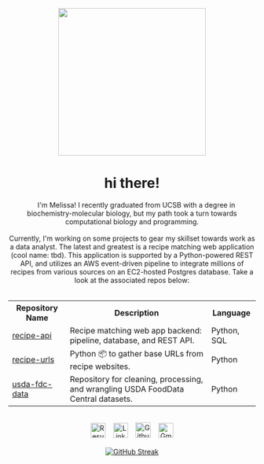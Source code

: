 <div id="header" align="center">
    <img src="https://media.giphy.com/media/VgfCfNhYHobM0ax3TP/giphy.gif" width="300"/>
    <h1>hi there!</h1>
</div>

<div id="body" align="center">
    <img src="https://media.giphy.com/media/v1.Y2lkPTc5MGI3NjExdzR2MmF0d3g3aTFkZmh1cW1waGF4bTUwY21mN3R2ZmlqdXl2aGR2cyZlcD12MV9pbnRlcm5hbF9naWZfYnlfaWQmY3Q9cw/hvRJCLFzcasrR4ia7z/giphy.gif" width="14"/>
    <span>I'm Melissa! I recently graduated from UCSB with a degree in biochemistry-molecular biology, but my path took a turn towards computational biology and programming.</span>
    <br>
    <br>    
    <span>Currently, I'm working on some projects to gear my skillset towards work as a data analyst. The latest and greatest is a recipe matching web application (cool name: tbd). This application is supported by a Python-powered REST API, and utilizes an AWS event-driven pipeline to integrate millions of recipes from various sources on an EC2-hosted Postgres database. Take a look at the associated repos below:</span>
</div>

<br>

<p>
    <table align="center">
        <tr>
            <th>Repository Name</th>
            <th>Description</th>
            <th>Language</th>
        </tr>
        <tr>
            <td><a href="https://github.com/mkayeterry/recipe_api" target="_blank">recipe-api</a></td>
            <td>Recipe matching web app backend: pipeline, database, and REST API.</td>
            <td>Python, SQL</td>
        </tr>
        <tr>
            <td><a href="https://github.com/mkayeterry/recipe-urls" target="_blank">recipe-urls</a></td>
            <td>Python 📦 to gather base URLs from recipe websites.</td>
            <td>Python</td>
        </tr>
        <tr>
            <td><a href="https://github.com/mkayeterry/usda-fdc-data" target="_blank">usda-fdc-data</a></td>
            <td>Repository for cleaning, processing, and wrangling USDA FoodData Central datasets.</td>
            <td>Python</td>
        </tr>
    </table>
</p>

<br>

<div id="badges" align="center">
    <a href="terry_resume.pdf"><img alt="Resume" src="https://img.shields.io/badge/Resume-bb9af7?style=flat&logo=Github&logoColor=white&labelColor=9d7cd8" height="30" /></a>&nbsp;&nbsp;&nbsp;
    <a href="https://www.linkedin.com/in/melissakayeterry/"><img src="https://img.shields.io/badge/LinkedIn-cornflowerblue?style=flat&logo=linkedin&logoColor=white" alt="LinkedIn Badge" height="30" /></a>&nbsp;&nbsp;&nbsp;
    <a href="https://github.com/mkayeterry" target="_blank"><img alt="Github" src="https://img.shields.io/badge/GitHub-%2312100E.svg?&style=flat&logo=Github&logoColor=white" height="31" /></a>&nbsp;&nbsp;&nbsp;
    <a href="mailto:mkterry@ucsb.edu"><img alt="Gmail" src="https://img.shields.io/badge/Gmail-D14836?style=flat&logo=gmail&logoColor=white" height="30" /></a>
</div>

<br>

<div id="stats" align="center">
<a href="https://git.io/streak-stats"><img src="http://github-readme-streak-stats.herokuapp.com?user=mkayeterry&theme=tokyonight-duo" alt="GitHub Streak" /></a>
<!-- <a href="https://github.com/anuraghazra/github-readme-stats"><img src="https://github-readme-stats.vercel.app/api/top-langs/?username=mkayeterry&theme=tokyonight-duo" alt="Most Used Languages" /></a> -->
</div>
